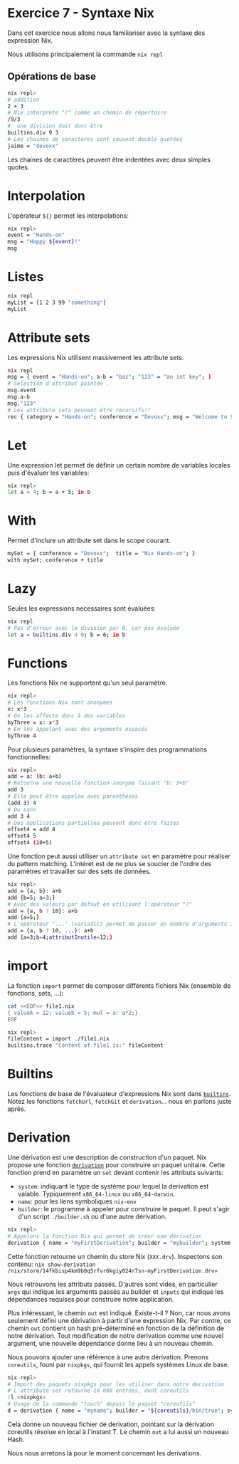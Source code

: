# Exercice 7 - Syntaxe Nix

Dans cet exercice nous allons nous familiariser avec la syntaxe des expression Nix.

Nous utilisons principalement la commande `nix repl`
## Opérations de base

```sh
nix repl>
# addition
2 + 3
# Nix interprète "/" comme un chemin de répertoire
/9/3
#  une division doit donc être
builtins.div 9 3
# Les chaines de caractères sont souvent double quotées
jaime = "devoxx"
```

Les chaines de caractères peuvent être indentées avec deux simples quotes.

# Interpolation

L'opérateur `${}` permet les interpolations:

```sh
nix repl>
event = "Hands-on"
msg = "Happy ${event}!"
msg
```

# Listes

```sh
nix repl
myList = [1 2 3 99 "something"]
myList
```

# Attribute sets

Les expressions Nix utilisent massivement les attribute sets.

```sh
nix repl
msg = { event = "Hands-on"; a-b = "baz"; "123" = "an int key"; }
# Selection d'attribut pointée .
msg.event
msg.a-b
msg."123"
# Les attribute sets peuvent être récursifs!!
rec { category = "Hands-on"; conference = "Devoxx"; msg = "Welcome to ${category} ${conference}";}    
```

# Let 

Une expression let permet de définir un certain nombre de variables locales puis d'évaluer les variables:
```sh
nix repl>
let a = 4; b = a + 5; in b
```

# With

Permet d'inclure un attribute set dans le scope courant.
```sh
mySet = { conference = "Devoxx";  title = "Nix Hands-on"; }
with mySet; conference + title
```

# Lazy

Seules les expressions necessaires sont évaluées:
```sh
nix repl
# Pas d'erreur avec la division par 0, car pas évaluée
let a = builtins.div 4 0; b = 6; in b
```

# Functions


Les fonctions Nix ne supportent qu'un seul paramètre.

```sh
nix repl>
# Les fonctions Nix sont anonymes
x: x*3
# On les affecte donc à des variables
byThree = x: x*3
# En les appelant avec des arguments espacés
byThree 4
```

Pour plusieurs paramètres, la syntaxe s'inspire des programmations fonctionnelles:
```sh
nix repl>
add = a: (b: a+b)
# Retourne une nouvelle fonction anonyme faisant "b: 3+b"
add 3
# Elle peut être appelée avec parenthèses
(add 3) 4
# Ou sans
add 3 4 
# Des applications partielles peuvent donc être faites
offset4 = add 4
offset4 5
offset4 (10+5)
```

Une fonction peut aussi utiliser un `attribute set` en paramètre pour réaliser du pattern matching.
L'intéret est de ne plus se soucier de l'ordre des paramètres et travailler sur des sets de données.

```sh
nix repl>
add = {a, b}: a+b
add {b=5; a=3;}
# Avec des valeurs par défaut en utilisant l'opérateur "?"
add = {a, b ? 10}: a+b
add {a=5;}
# L'opérateur "...' (variadic) permet de passer un nombre d'arguments infini.
add = {a, b ? 10, ...}: a+b
add {a=3;b=4;attributInutile=12;}
```

# import

La fonction `import` permet de composer différents fichiers Nix (ensemble de fonctions, sets, ...):
```sh
cat <<EOF>> file1.nix 
{ valueA = 12; valueb = 5; mul = a: a*2;}
EOF
```
```sh
nix repl>
fileContent = import ./file1.nix
builtins.trace "Content of file1 is:" fileContent
```

# Builtins 

Les fonctions de base de l'évaluateur d'expressions Nix sont dans [`builtins`](https://nixos.org/manual/nix/stable/expressions/builtins.html).
Notez les fonctions `fetchUrl`, `fetchGit` et `derivation`... nous en parlons juste après.

# Derivation

Une dérivation est une description de construction d'un paquet.
Nix propose une fonction [`derivation`](https://nixos.org/manual/nix/stable/expressions/derivations.html) pour construire un paquet unitaire. Cette fonction prend en paramètre un `set` devant contenir les attributs suivants:
* `system`: indiquant le type de système pour lequel la derivation est valable. Typiquement `x86_64-linux` ou `x86_64-darwin`. 
* `name`: pour les liens symboliques `nix-env`
* `builder`: le programme à appeler pour construire le paquet. Il peut s'agir d'un script `./builder.sh` ou d'une autre dérivation. 

```sh
nix repl>
# Appelons la fonction Nix qui permet de créer une dérivation
derivation { name = "myFirstDerivation"; builder = "mybuilder"; system = "mysystem"; }
```

Cette fonction retourne un chemin du store Nix (`XXX.drv`).
Inspectons son contenu: `nix show-derivation /nix/store/14fkbisp4km9b0q5rfvr6kgiy024r7sn-myFirstDerivation.drv»`

Nous retrouvons les attributs passés. D'autres sont vides, en particulier `args` qui indique les arguments passés au builder et `inputs` qui indique les dépendances requises pour construire notre application.

Plus intéressant, le chemin `out` est indiqué. Existe-t-il ? 
Non, car nous avons seulement défini une dérivation à partir d'une expression Nix.
Par contre, ce chemin `out` contient un hash pré-déterminé en fonction de la définition de notre dérivation.
Tout modification de notre derivation comme une nouvel argument, une nouvelle dépendance donne lieu à un nouveau chemin.

Nous pouvons ajouter une référence à une autre dérivation. Prenons `coreutils`, founi par `nixpkgs`, qui fournit les appels systèmes Linux de base.
```sh
nix repl>
# Import des paquets nixpkgs pour les utiliser dans notre derivation
# L'attribute set retourne 16 000 entrées, dont coreutils
:l <nixpkgs>
# Usage de la commande "touch" depuis le paquet "coreutils"
d = derivation { name = "myname"; builder = "${coreutils}/bin/true"; system = builtins.currentSystem; }
```

Cela donne un nouveau fichier de derivation, pointant sur la dérivation coreutils résolue en local à l'instant T.
Le chemin `out` a lui aussi un nouveau Hash.

Nous nous arretons là pour le moment concernant les derivations.